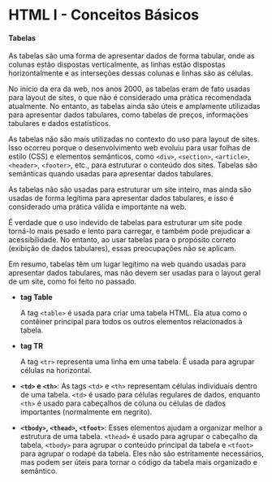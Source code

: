 # HTML I - Conceitos Básicos

#### Tabelas

As tabelas são uma forma de apresentar dados de forma tabular, onde as colunas estão dispostas verticalmente, as linhas estão dispostas horizontalmente e as interseções dessas colunas e linhas são as células.

No início da era da web, nos anos 2000, as tabelas eram de fato usadas para layout de sites, o que não é considerado uma prática recomendada atualmente. No entanto, as tabelas ainda são úteis e amplamente utilizadas para apresentar dados tabulares, como tabelas de preços, informações tabulares e dados estatísticos.

As tabelas não são mais utilizadas no contexto do uso para layout de sites. Isso ocorreu porque o desenvolvimento web evoluiu para usar folhas de estilo (CSS) e elementos semânticos, como `<div>`, `<section>`, `<article>`, `<header>`, `<footer>`, etc., para estruturar o conteúdo dos sites. Tabelas são semânticas quando usadas para apresentar dados tabulares.

As tabelas não são usadas para estruturar um site inteiro, mas ainda são usadas de forma legítima para apresentar dados tabulares, e isso é considerado uma prática válida e importante na web.

É verdade que o uso indevido de tabelas para estruturar um site pode torná-lo mais pesado e lento para carregar, e também pode prejudicar a acessibilidade. No entanto, ao usar tabelas para o propósito correto (exibição de dados tabulares), essas preocupações não se aplicam.

Em resumo, tabelas têm um lugar legítimo na web quando usadas para apresentar dados tabulares, mas não devem ser usadas para o layout geral de um site, como foi feito no passado.

* **tag Table**

  A tag `<table>` é usada para criar uma tabela HTML. Ela atua como o contêiner principal para todos os outros elementos relacionados à tabela.

* **tag TR**

  A tag `<tr>` representa uma linha em uma tabela. É usada para agrupar células na horizontal.

* **`<td>` e `<th>`**: As tags `<td>` e `<th>` representam células individuais dentro de uma tabela. `<td>` é usado para células regulares de dados, enquanto `<th>` é usado para cabeçalhos de coluna ou células de dados importantes (normalmente em negrito).
* **`<tbody>`, `<thead>`, `<tfoot>`**: Esses elementos ajudam a organizar melhor a estrutura de uma tabela. `<thead>` é usado para agrupar o cabeçalho da tabela, `<tbody>` para agrupar o conteúdo principal da tabela e `<tfoot>` para agrupar o rodapé da tabela. Eles não são estritamente necessários, mas podem ser úteis para tornar o código da tabela mais organizado e semântico.
